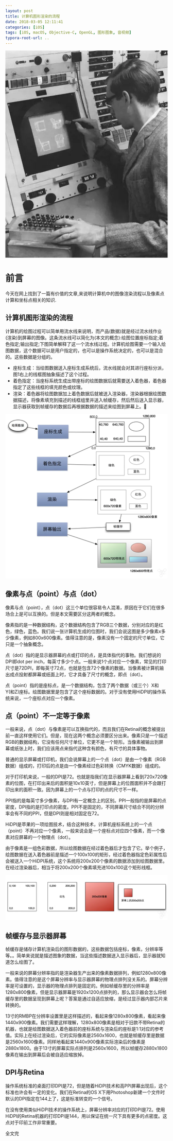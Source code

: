 ```yaml
---
layout: post
title: 计算机图形渲染的流程
date: 2018-03-05 12:11:41
categories: [iOS]
tags: [iOS, macOS, Objective-C, OpenGL, 图形图象, 音视频]
typora-root-url: ..
---
```


![](/assets/images/20180305ComputerGraphicsRenderingProcess/IvanSutherland.webp)

# 前言

今天在网上找到了一篇有价值的文章,来说明计算机中的图像渲染流程以及像素点计算和坐标点相关的知识.

## 计算机图形渲染的流程

计算机的绘图过程可以简单用流水线来说明，而产品(数据)就是经过流水线作业(渲染)到屏幕的图像。这条流水线可以简化为(本文的概念):绘图位置座标指定;着色指定;输出指定;下图简单解释了这一个流水线过程。计算机绘图需要一个输入绘图数据，这个数据可以是用户指定的，也可以是操作系统决定的，也可以是混合的。这些数据是分组的。


* 座标生成：当绘图数据送入座标生成系统后，流水线就会对其进行座标分派，图1右上的线框图抽象描述了这个过程。
* 着色指定：当座标系统生成出带座标的绘图数据后就需要送入着色器，着色器指定了这些线框的填充颜色或纹理。
* 渲染：着色器将绘图数据加上着色数据后就被送入渲染器，渲染器根据绘图数据描述，将像素填充到描述的线框组里并送入帧缓存，然后然后送入显示器，显示器获取到帧缓存的数据后再根据数据的描述来绘图到屏幕上。

![](/assets/images/20180305ComputerGraphicsRenderingProcess/render1.webp)


## 像素与点（point）与点（dot）


像素与点（point），点（dot）这三个单位很容易令人混淆，原因在于它们在很多场合上是可以互换的。但是本文需要区分这两者的概念。

像素指的是一种数据结构，这个数据结构包含了RGB三个数据，分别对应的是红色，绿色，蓝色。我们说一张计算机生成的位图时，我们会说这图是多少像素x多少像素，例如800x600像素。值得注意的是，像素没有一个固定的尺寸单位，它只是一个抽象概念。

点（dot）指的是显示器屏幕的点或打印的点，是具体指代的事物。我们想说的DPI即dot per inch，每英寸多少个点。一般来说1个点对应一个像素，常见的打印尺寸是72DPI，即每英寸72点，也就是包含72个像素的数据。当像素被计算机输出成点投射都屏幕或纸面上时，它才具备了尺寸的概念，即点（dot）。

点（point）指的是座标点，是一个数据结构，包含了两个数据（或三个）X和Y(和Z)座标。绘图数据里是包含了这个座标数据的。对于没有使用HiDPI的操作系统来说，一个座标点对应一个像素。


## 点（point）不一定等于像素

一般来说，点（dot）与像素是可以互换指代的，而且我们在Retina的概念被提出前一直这样使用它们。但是，现在这两个概念必须要区分出来。像素只是一个描述RGB的数据结构，它没有任何尺寸单位，它更不是一个矩形。当像素被输出到屏幕或纸张上时，我们应该用点来指代这种含有颜色，有尺寸的具体事物。

普通的显示屏幕或打印机，我们会说屏幕上的一个点（dot）是由一个像素（RGB数据）组成的，打印后的点是由一个像素经过色彩转换（CMYK数据）组成的。

对于打印机来说，一般的DPI是72。也就是指我们在显示器屏幕上看到720x720像素的位图，在打印出来后的面积是10x10英寸，但是屏幕上的位图面积并不会跟打印出来的面积一致。因为屏幕上的一个点与打印的点的尺寸不一样。

PPI指的是每英寸多少像素，与DPI有一定概念上的区别。PPI一般指的是屏幕的点密度，DPI指的是打印点的密度。PPI不是固定的，不同屏幕尺寸结合不同的分辨率会有不同的PPI，但是DPI则是相对固定在72。

HiDPI是苹果的一项绘图技术，结合这种技术，计算机座标系统上的一个点（point）不再对应一个像素，一般来说会是一个座标点对应四个像素，而一个像素对应屏幕的一个物理点（dot）。

由于像素是一组色彩数据，所以绘图数据在经过着色器后才包含了它。举个例子，绘图数据在送入着色器前是描述一个100x100的矩形，经过着色器指定色彩属性后会被送入一个HiDPI系统，这个系统将200x200个像素的数据添加到绘图数据里。在经过渲染器后，相当于将200x200个像素填充进100x100这个矩形线框。


![](/assets/images/20180305ComputerGraphicsRenderingProcess/render2.webp)

## 帧缓存与显示器屏幕

帧缓存是储存计算机渲染后的图形数据的，这些数据包括座标，像素，分辨率等等。。简单来说就是描述图象的数据，当这些描述数据送入显示器后，显示器就知道怎么绘图了。

一般来说的屏幕分辨率指的是渲染器生产出来的像素数据排列，例如1280x800像素。值得注意的是这个屏幕分辨率与显示器屏幕的物理点排列没关系的。屏幕分辨率是可设置的，显示器的物理点排列是固定的。例如帧缓存里的分辨率是1280x800像素，但是显示器屏幕是1920x1200点排列的，那么显示器会怎么将帧缓存里的数据呈现到屏幕上呢？答案是通过自适应放缩，是经过显示器内部芯片来转换的。

13寸的RMBP在分辨率设置里是这样描述的，看起来像1280x800像素，看起来像1440x900像素。我们需要这样理解，1280x800像素是相对于旧款不带Retina的机器，也就是绘图数据送入着色器前的座标系统与渲染后的座标是1:1对应的参考值。实际上在经过渲染后，它的实际像素是2560x1600，也就是帧缓存里是数据是2560x1600像素。同样地看起来1440x900像素实际渲染后的像素是2880x1800。由于13寸的屏幕实际点排列是2560x1600，所以帧缓存2880x1800像素在输出到屏幕后会被自适应缩放掉。


## DPI与Retina

操作系统标准的桌面打印DPI是72，但是随着HiDPI技术和高PPI屏幕出现后，这个标准也许会有一定的变化。我们在Retina的OS X下用Photoshop新建一个文件时默认的DPI指定在144上了，这是标准转变的一个信号。

在没有使用类似HiDPI技术的操作系统上，屏幕分辨率对应的打印DPI是72。使用HiDPI的Retina机器的打印DPI是144，用以保证在统一尺下具有更多的点密度。这点对于印前工作非常重要。


全文完
